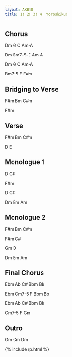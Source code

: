 ```yaml
---
layout: AKB48
title: 1! 2! 3! 4! Yoroshiku!
---
```

## Chorus 
Dm G C Am-A 

Dm Bm7-5-E Am A 

Dm G C Am-A 

Bm7-5 E F#m 

## Bridging to Verse 
F#m Bm C#m 

F#m 

## Verse 
F#m Bm C#m 

D E 

## Monologue 1 
D C# 

F#m 

D C# 

Dm Em Am 

## Monologue 2  
F#m Bm C#m 

F#m C# 

Gm D 

Dm Em Am 

## Final Chorus 
Ebm Ab C# Bbm Bb 

Ebm Cm7-5 F Bbm Bb 

Ebm Ab C# Bbm Bb 

Cm7-5 F Gm 

## Outro 
Gm Cm Dm 

{% include rp.html %}
